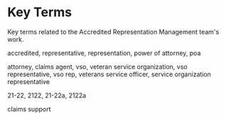 # Key Terms
Key terms related to the Accredited Representation Management team's work.

accredited, representative, representation, power of attorney, poa

attorney, claims agent, vso, veteran service organization, vso representative, vso rep, veterans service officer, service organization representative

21-22, 2122, 21-22a, 2122a

claims support
